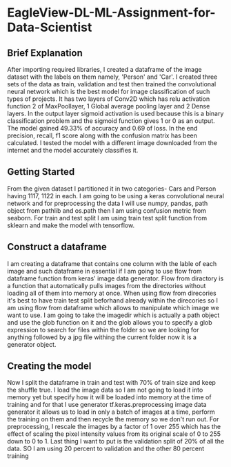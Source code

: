 # EagleView-DL-ML-Assignment-for-Data-Scientist
## Brief Explanation
After importing required libraries, I created a dataframe of the image dataset with the labels on them namely, 'Person' and 'Car'. I created three sets of the data as train, validation and test then trained the convolutional neural network which is the best model for image classification of such types of projects. It has two layers of Conv2D which has relu activation function 2 of MaxPoollayer, 1 Global average pooling layer and 2 Dense layers. In the output layer sigmoid activation is used because this is a binary classification problem and the sigmoid function gives 1 or 0 as an output. The model gained 49.33% of accuracy and 0.69 of loss. In the end precision, recall, f1 score along with the confusion matrix has been calculated. I tested the model with a different image downloaded from the internet and the model accurately classifies it.

## Getting Started
From the given dataset I partitioned it in two categories- Cars and Person having 1117, 1122 in each. I am going to be using a keras convolutional neural network and for preprocessing the data I will use numpy, pandas, path object from pathlib and os.path then I am using confusion metric from seaborn. For train and test split I am using train test split function from sklearn and make the model with tensorflow.

## Construct a dataframe
I am creating a dataframe that contains one column with the lable of each image and such dataframe in essential if I am going to use flow from dataframe function from keras' image data generator. Flow from diractory is a function that automatically pulls images from the directories without loading all of them into memory at once. When using flow from direcories it's best to have train test split beforhand already within the direcories so I am using flow from dataframe which allows to manipulate which image we want to use. I am going to take the imagedir which is actually a path object and use the glob function on it and the glob allows you to specify a glob expression to search for files within the folder so we are looking for anything followed by a jpg file withing the current folder now it is a generator object.

## Creating the model
Now I split the dataframe in train and test with 70% of train size and keep the shuffle true. I load the image data so I am not going to load it into memory yet but specify how it will be loaded into memory at the time of training and for that I use generator tf.keras.preprocessing image data generator it allows us to load in only a batch of images at a time, perform the training on them and then recycle the memory so we don't run out. For preprocessing, I rescale the images by a factor of 1 over 255 which has the effect of scaling the pixel intensity values from its original scale of 0 to 255 down to 0 to 1. Last thing I want to put is the validation split of 20% of all the data. SO I am using 20 percent to validation and the other 80 percent training
